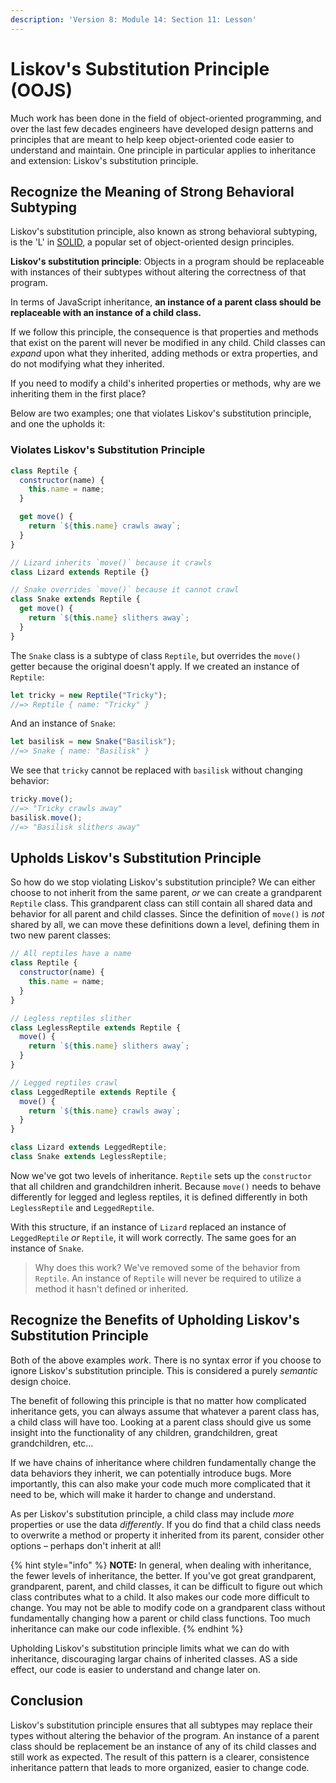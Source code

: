 ```yaml
---
description: 'Version 8: Module 14: Section 11: Lesson'
---
```


# Liskov's Substitution Principle (OOJS)

Much work has been done in the field of object-oriented programming, and over the last few decades engineers have developed design patterns and principles that are meant to help keep object-oriented code easier to understand and maintain. One principle in particular applies to inheritance and extension: Liskov's substitution principle.

## Recognize the Meaning of Strong Behavioral Subtyping

Liskov's substitution principle, also known as strong behavioral subtyping, is the 'L' in [SOLID](https://en.wikipedia.org/wiki/SOLID), a popular set of object-oriented design principles.

**Liskov's substitution principle**: Objects in a program should be replaceable with instances of their subtypes without altering the correctness of that program.

In terms of JavaScript inheritance, **an instance of a parent class should be replaceable with an instance of a child class.**

If we follow this principle, the consequence is that properties and methods that exist on the parent will never be modified in any child. Child classes can _expand_ upon what they inherited, adding methods or extra properties, and do not modifying what they inherited.

If you need to modify a child's inherited properties or methods, why are we inheriting them in the first place?

Below are two examples; one that violates Liskov's substitution principle, and one the upholds it:

### Violates Liskov's Substitution Principle

```javascript
class Reptile {
  constructor(name) {
    this.name = name;
  }

  get move() {
    return `${this.name} crawls away`;
  }
}

// Lizard inherits `move()` because it crawls
class Lizard extends Reptile {}

// Snake overrides `move()` because it cannot crawl
class Snake extends Reptile {
  get move() {
    return `${this.name} slithers away`;
  }
}
```

The `Snake` class is a subtype of class `Reptile`, but overrides the `move()` getter because the original doesn't apply. If we created an instance of `Reptile`:

```javascript
let tricky = new Reptile("Tricky");
//=> Reptile { name: "Tricky" }
```

And an instance of `Snake`:

```javascript
let basilisk = new Snake("Basilisk");
//=> Snake { name: "Basilisk" }
```

We see that `tricky` cannot be replaced with `basilisk` without changing behavior:

```javascript
tricky.move();
//=> "Tricky crawls away"
basilisk.move();
//=> "Basilisk slithers away"
```

## Upholds Liskov's Substitution Principle

So how do we stop violating Liskov's substitution principle? We can either choose to not inherit from the same parent, _or_ we can create a grandparent `Reptile` class. This grandparent class can still contain all shared data and behavior for all parent and child classes. Since the definition of `move()` is _not_ shared by all, we can move these definitions down a level, defining them in two new parent classes:

```javascript
// All reptiles have a name
class Reptile {
  constructor(name) {
    this.name = name;
  }
}

// Legless reptiles slither
class LeglessReptile extends Reptile {
  move() {
    return `${this.name} slithers away`;
  }
}

// Legged reptiles crawl
class LeggedReptile extends Reptile {
  move() {
    return `${this.name} crawls away`;
  }
}

class Lizard extends LeggedReptile;
class Snake extends LeglessReptile;
```

Now we've got two levels of inheritance. `Reptile` sets up the `constructor` that all children and grandchildren inherit. Because `move()` needs to behave differently for legged and legless reptiles, it is defined differently in both `LeglessReptile` and `LeggedReptile`.

With this structure, if an instance of `Lizard` replaced an instance of `LeggedReptile` _or_ `Reptile`, it will work correctly. The same goes for an instance of `Snake`.

> Why does this work? We've removed some of the behavior from `Reptile`. An instance of `Reptile` will never be required to utilize a method it hasn't defined or inherited.

## Recognize the Benefits of Upholding Liskov's Substitution Principle

Both of the above examples _work_. There is no syntax error if you choose to ignore Liskov's substitution principle. This is considered a purely _semantic_ design choice.

The benefit of following this principle is that no matter how complicated inheritance gets, you can always assume that whatever a parent class has, a child class will have too. Looking at a parent class should give us some insight into the functionality of any children, grandchildren, great grandchildren, etc...

If we have chains of inheritance where children fundamentally change the data behaviors they inherit, we can potentially introduce bugs. More importantly, this can also make your code much more complicated that it need to be, which will make it harder to change and understand.

As per Liskov's substitution principle, a child class may include _more_ properties or use the data _differently_. If you do find that a child class needs to overwrite a method or property it inherited from its parent, consider other options – perhaps don't inherit at all!

{% hint style="info" %}
**NOTE:** In general, when dealing with inheritance, the fewer levels of inheritance, the better. If you've got great grandparent, grandparent, parent, and child classes, it can be difficult to figure out which class contributes what to a child. It also makes our code more difficult to change. You may not be able to modify code on a grandparent class without fundamentally changing how a parent or child class functions. Too much inheritance can make our code inflexible.
{% endhint %}

Upholding Liskov's substitution principle limits what we can do with inheritance, discouraging largar chains of inherited classes. AS a side effect, our code is easier to understand and change later on.

## Conclusion

Liskov's substitution principle ensures that all subtypes may replace their types without altering the behavior of the program. An instance of a parent class should be replacement be an instance of any of its child classes and still work as expected. The result of this pattern is a clearer, consistence inheritance pattern that leads to more organized, easier to change code.

